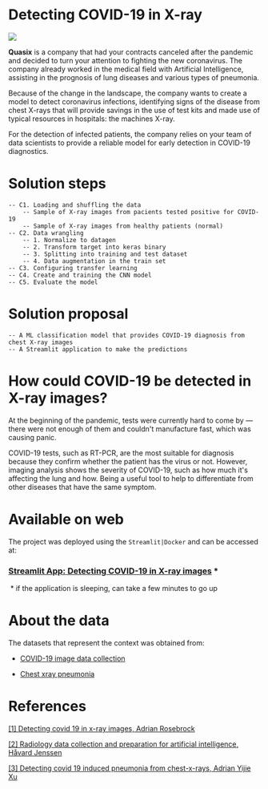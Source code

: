 # Detecting COVID-19 in X-ray

<img src="https://docs.google.com/uc?id=1_8T8NAlzpyhk_M_hydFntzc3ajFxrGHO"/>

__Quasix__ is a company that had your contracts canceled after the pandemic and decided to turn your attention to fighting the new coronavirus. The company already worked in the medical field with Artificial Intelligence, assisting in the prognosis of lung diseases and various types of pneumonia.

Because of the change in the landscape, the company wants to create a model to detect coronavirus infections, identifying signs of the disease from chest X-rays that will provide savings in the use of test kits and made use of typical resources in hospitals: the machines X-ray.

For the detection of infected patients, the company relies on your team of data scientists to provide a reliable model for early detection in COVID-19 diagnostics.

# Solution steps

    -- C1. Loading and shuffling the data
        -- Sample of X-ray images from pacients tested positive for COVID-19
        -- Sample of X-ray images from healthy patients (normal)
    -- C2. Data wrangling
        -- 1. Normalize to datagen
        -- 2. Transform target into keras binary
        -- 3. Splitting into training and test dataset
        -- 4. Data augmentation in the train set
    -- C3. Configuring transfer learning
    -- C4. Create and training the CNN model
    -- C5. Evaluate the model

# Solution proposal
    -- A ML classification model that provides COVID-19 diagnosis from chest X-ray images
    -- A Streamlit application to make the predictions

# How could COVID-19 be detected in X-ray images?

At the beginning of the pandemic, tests were currently hard to come by — there were not enough of them and couldn't manufacture fast, which was causing panic.

COVID-19 tests, such as RT-PCR, are the most suitable for diagnosis because they confirm whether the patient has the virus or not. However, imaging analysis shows the severity of COVID-19, such as how much it's affecting the lung and how. Being a useful tool to help to differentiate from other diseases that have the same symptom.

# Available on web

The project was deployed using the `Streamlit|Docker` and can be accessed at:

### [__Streamlit App:__ Detecting COVID-19 in X-ray images](https://cutt.ly/quasix-app) *

 * if the application is sleeping, can take a few minutes to go up

# About the data

The datasets that represent the context was obtained from:

* [COVID-19 image data collection](https://github.com/ieee8023/covid-chestxray-dataset)

* [Chest xray pneumonia](https://www.kaggle.com/paultimothymooney/chest-xray-pneumonia)

# References
[[1] Detecting covid 19 in x-ray images, Adrian Rosebrock](https://www.pyimagesearch.com/2020/03/16/detecting-covid-19-in-x-ray-images-with-keras-tensorflow-and-deep-learning/)

[[2] Radiology data collection and preparation for artificial intelligence, Håvard Jenssen](https://medium.com/@hbjenssen/covid-19-radiology-data-collection-and-preparation-for-artificial-intelligence-4ecece97bb5b)

[[3] Detecting covid 19 induced pneumonia from chest-x-rays, Adrian Yijie Xu](https://towardsdatascience.com/detecting-covid-19-induced-pneumonia-from-chest-x-rays-with-transfer-learning-an-implementation-311484e6afc1)